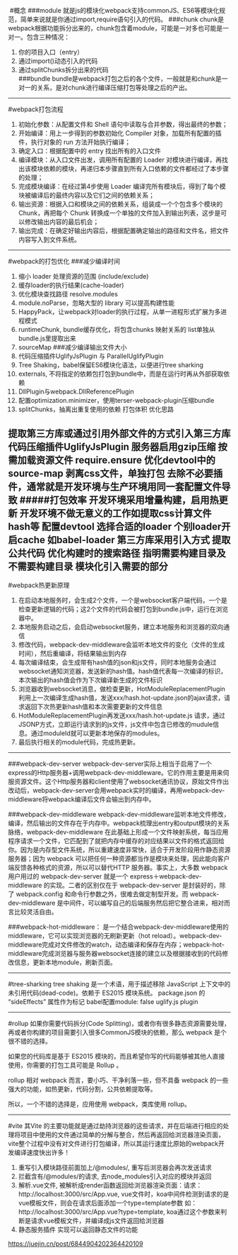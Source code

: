 ﻿﻿﻿﻿﻿﻿﻿﻿﻿﻿﻿
#概念
###module
就是js的模块化webpack支持commonJS、ES6等模块化规范，简单来说就是你通过import,require语句引入的代码。
###chunk
chunk是webpack根据功能拆分出来的，chunk包含着module，可能是一对多也可能是一对一。包含三种情况：  
1. 你的项目入口（entry）  
2. 通过import()动态引入的代码  
3. 通过splitChunks拆分出来的代码  
###bundle
bundle是webpack打包之后的各个文件，一般就是和chunk是一对一的关系，是对chunk进行编译压缩打包等处理之后的产出。

---
#webpack打包流程
1. 初始化参数：从配置文件和 Shell 语句中读取与合并参数，得出最终的参数；
2. 开始编译：用上一步得到的参数初始化 Compiler 对象，加载所有配置的插件，执行对象的 run 方法开始执行编译；
3. 确定入口：根据配置中的 entry 找出所有的入口文件
4. 编译模块：从入口文件出发，调用所有配置的 Loader 对模块进行编译，再找出该模块依赖的模块，再递归本步骤直到所有入口依赖的文件都经过了本步骤的处理；
5. 完成模块编译：在经过第4步使用 Loader 编译完所有模块后，得到了每个模块被编译后的最终内容以及它们之间的依赖关系；
6. 输出资源：根据入口和模块之间的依赖关系，组装成一个个包含多个模块的 Chunk，再把每个 Chunk 转换成一个单独的文件加入到输出列表，这步是可以修改输出内容的最后机会；
7. 输出完成：在确定好输出内容后，根据配置确定输出的路径和文件名，把文件内容写入到文件系统。
---

#webpack的打包优化
###减少编译时间
1. 缩小 loader 处理资源的范围 (include/exclude)
2. 缓存loader的执行结果(cache-loader)
3. 优化模块查找路径 resolve.modules
4. module.noParse，忽略大型的 library 可以提高构建性能
5. HappyPack，让webpack对loader的执行过程，从单一进程形式扩展为多进程模式
6. runtimeChunk, bundle缓存优化，将包含chunks 映射关系的 list单独从 bundle.js里提取出来
7.  sourceMap
###减少编译输出文件大小  
1. 代码压缩插件UglifyJsPlugin 与 ParallelUglifyPlugin
2. Tree Shaking，babel保留ES6模块化语法，以便进行tree sharking
3. externals, 不将指定的依赖包打包到bundle中，而是在运行时再从外部获取依赖
4. DllPlugin与webpack.DllReferencePlugin
5. 配置optimization.minimizer，使用terser-webpack-plugin压缩bundle
6. splitChunks，抽离出重复使用的依赖
打包体积 优化思路

提取第三方库或通过引用外部文件的方式引入第三方库
代码压缩插件UglifyJsPlugin
服务器启用gzip压缩
按需加载资源文件 require.ensure
优化devtool中的source-map
剥离css文件，单独打包
去除不必要插件，通常就是开发环境与生产环境用同一套配置文件导致 #####打包效率
开发环境采用增量构建，启用热更新
开发环境不做无意义的工作如提取css计算文件hash等
配置devtool
选择合适的loader
个别loader开启cache 如babel-loader
第三方库采用引入方式
提取公共代码
优化构建时的搜索路径 指明需要构建目录及不需要构建目录
模块化引入需要的部分
---

#webpack热更新原理
1. 在启动本地服务时，会生成2个文件，一个是websocket客户端代码，一个是检查更新逻辑的代码；这2个文件的代码会被打包到bundle.js中，运行在浏览器中。
2. 本地服务启动之后，会启动websocket服务，建立本地服务和浏览器的双向通信
3. 修改代码，webpack-dev-middleware会监听本地文件的变化（文件的生成时间），然后重编译，将结果输出到内存
4. 每次编译结束，会生成带有hash值的json和js文件，同时本地服务会通过websocket通知浏览器，发送新的hash值。hash值代表每一次编译的标识，本次输出的hash值会作为下次编译新生成的文件标识
5. 浏览器收到websocket消息，做检查更新，HotModuleReplacementPlugin利用上一次编译生成hash值，发送xxx/hash.hot-update.json的ajax请求，请求返回下次热更新hash值和本次需要更新的文件信息
6. HotModuleReplacementPlugin再发送xxx/hash.hot-update.js 请求，通过JSONP方式，立即运行请求到的js文件，js文件中包含已修改的mudule信息。通过moduleId就可以更新本地保存的modules。
7. 最后执行相关的module代码，完成热更新。

---

###webpack-dev-server
webpack-dev-server实际上相当于启用了一个express的Http服务器+调用webpack-dev-middleware。它的作用主要是用来伺服资源文件。这个Http服务器和client使用了websocket通讯协议，原始文件作出改动后，webpack-dev-server会用webpack实时的编译，再用webpack-dev-middleware将webpack编译后文件会输出到内存中。

###webpack-dev-middleware
webpack-dev-middleware监听本地文件修改，编译，然后输出的文件存在于内存中。webpack梳理出entry和output模块的关系脉络，webpack-dev-middleware 在此基础上形成一个文件映射系统，每当应用程序请求一个文件，它匹配到了就把内存中缓存的对应结果以文件的格式返回给你。因为是内存型文件系统，所以重建速度非常快，适合于开发阶段用作静态资源服务器；因为 webpack 可以把任何一种资源都当作是模块来处理，因此能向客户端反馈各种格式的资源，所以可以替代HTTP 服务器。事实上，大多数 webpack 用户用过的 webpack-dev-server 就是一个 express＋webpack-dev-middleware 的实现。二者的区别仅在于 webpack-dev-server 是封装好的，除了 webpack.config 和命令行参数之外，很难去做定制型开发。而 webpack-dev-middleware 是中间件，可以编写自己的后端服务然后把它整合进来，相对而言比较灵活自由。

###webpack-hot-middleware：
是一个结合webpack-dev-middleware使用的middleware，它可以实现浏览器的无刷新更新（hot reload）。webpack-dev-middleware完成对文件修改的watch，动态编译和保存在内存；webpack-hot-middleware完成浏览器与服务器websocket连接的建立以及根据接收到的代码修改信息，更新本地module，刷新页面。

---

#tree-sharking
tree shaking 是一个术语，用于描述移除 JavaScript 上下文中的未引用代码(dead-code)。依赖于 ES2015 模块系统。
 package.json 的 “sideEffects” 属性作为标记
babel配置module: false
uglify.js plugin

---

#rollup
如果你需要代码拆分(Code Splitting)，或者你有很多静态资源需要处理，再或者你构建的项目需要引入很多CommonJS模块的依赖，那么 webpack 是个很不错的选择。

如果您的代码库是基于 ES2015 模块的，而且希望你写的代码能够被其他人直接使用，你需要的打包工具可能是 Rollup 。

 rollup 相对 webpack 而言，要小巧、干净利落一些，但不具备 webpack 的一些强大的功能，如热更新，代码分割，公共依赖提取等。

所以，一个不错的选择是，应用使用 webpack，类库使用 rollup。

---

#vite
其Vite 的主要功能就是通过劫持浏览器的这些请求，并在后端进行相应的处理将项目中使用的文件通过简单的分解与整合，然后再返回给浏览器渲染页面，vite整个过程中没有对文件进行打包编译，所以其运行速度比原始的webpack开发编译速度快出许多！

1.  重写引入模块路径前面加上/@modules/, 重写后浏览器会再次发送请求
2.  拦截含有/@modules/的请求, 去node_modules引入对应的模块并返回
3.  解析.vue文件, 被解析成render函数返回给浏览器渲染页面：请求：http://localhost:3000/src/App.vue, vue文件时，koa中间件检测到请求的是vue模板文件，则会在请求后面添加一个type=template参数 如： http://localhost:3000/src/App.vue?type=template, koa通过这个参数来判断是请求vue模板文件，并编译成js文件返回给浏览器 
4. 静态服务插件 实现可以返回静态文件的功能

https://juejin.cn/post/6844904202364420109













